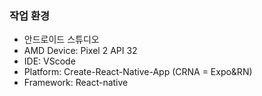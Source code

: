 ### 작업 환경

- 안드로이드 스튜디오
- AMD Device: Pixel 2 API 32
- IDE: VScode
- Platform: Create-React-Native-App (CRNA = Expo&RN)
- Framework: React-native
